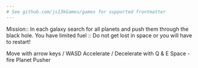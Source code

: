 ```yaml
---
# See github.com/js13kGames/games for supported frontmatter
---
```

Mission::
In each galaxy search for all planets and push them through the black hole.
You have limited fuel :: Do not get lost in space or you will have to restart!

Move with arrow keys / WASD
Accelerate / Decelerate with Q & E
Space - fire Planet Pusher